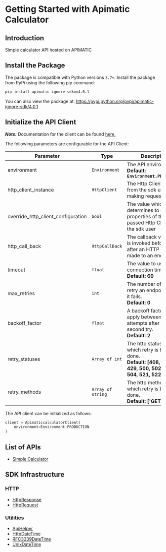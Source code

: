 
# Getting Started with Apimatic Calculator

## Introduction

Simple calculator API hosted on APIMATIC

## Install the Package

The package is compatible with Python versions `3.7+`.
Install the package from PyPi using the following pip command:

```bash
pip install apimatic-ignore-sdk==4.0.1
```

You can also view the package at:
https://pypi.python.org/pypi/apimatic-ignore-sdk/4.0.1

## Initialize the API Client

**_Note:_** Documentation for the client can be found [here.](https://www.github.com/ZahraN444/newpublishcheckpython/tree/4.0.1/doc/client.md)

The following parameters are configurable for the API Client:

| Parameter | Type | Description |
|  --- | --- | --- |
| environment | `Environment` | The API environment. <br> **Default: `Environment.PRODUCTION`** |
| http_client_instance | `HttpClient` | The Http Client passed from the sdk user for making requests |
| override_http_client_configuration | `bool` | The value which determines to override properties of the passed Http Client from the sdk user |
| http_call_back | `HttpCallBack` | The callback value that is invoked before and after an HTTP call is made to an endpoint |
| timeout | `float` | The value to use for connection timeout. <br> **Default: 60** |
| max_retries | `int` | The number of times to retry an endpoint call if it fails. <br> **Default: 0** |
| backoff_factor | `float` | A backoff factor to apply between attempts after the second try. <br> **Default: 2** |
| retry_statuses | `Array of int` | The http statuses on which retry is to be done. <br> **Default: [408, 413, 429, 500, 502, 503, 504, 521, 522, 524]** |
| retry_methods | `Array of string` | The http methods on which retry is to be done. <br> **Default: ['GET', 'PUT']** |

The API client can be initialized as follows:

```python
client = ApimaticcalculatorClient(
    environment=Environment.PRODUCTION
)
```

## List of APIs

* [Simple Calculator](https://www.github.com/ZahraN444/newpublishcheckpython/tree/4.0.1/doc/controllers/simple-calculator.md)

## SDK Infrastructure

### HTTP

* [HttpResponse](https://www.github.com/ZahraN444/newpublishcheckpython/tree/4.0.1/doc/http-response.md)
* [HttpRequest](https://www.github.com/ZahraN444/newpublishcheckpython/tree/4.0.1/doc/http-request.md)

### Utilities

* [ApiHelper](https://www.github.com/ZahraN444/newpublishcheckpython/tree/4.0.1/doc/api-helper.md)
* [HttpDateTime](https://www.github.com/ZahraN444/newpublishcheckpython/tree/4.0.1/doc/http-date-time.md)
* [RFC3339DateTime](https://www.github.com/ZahraN444/newpublishcheckpython/tree/4.0.1/doc/rfc3339-date-time.md)
* [UnixDateTime](https://www.github.com/ZahraN444/newpublishcheckpython/tree/4.0.1/doc/unix-date-time.md)

